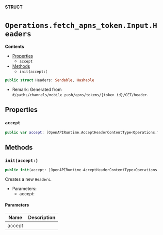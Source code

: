 **STRUCT**

# `Operations.fetch_apns_token.Input.Headers`

**Contents**

- [Properties](#properties)
  - `accept`
- [Methods](#methods)
  - `init(accept:)`

```swift
public struct Headers: Sendable, Hashable
```

- Remark: Generated from `#/paths/channels/mobile_push/apns/tokens/{token_id}/GET/header`.

## Properties
### `accept`

```swift
public var accept: [OpenAPIRuntime.AcceptHeaderContentType<Operations.fetch_apns_token.AcceptableContentType>]
```

## Methods
### `init(accept:)`

```swift
public init(accept: [OpenAPIRuntime.AcceptHeaderContentType<Operations.fetch_apns_token.AcceptableContentType>] = .defaultValues())
```

Creates a new `Headers`.

- Parameters:
  - accept:

#### Parameters

| Name | Description |
| ---- | ----------- |
| accept |  |